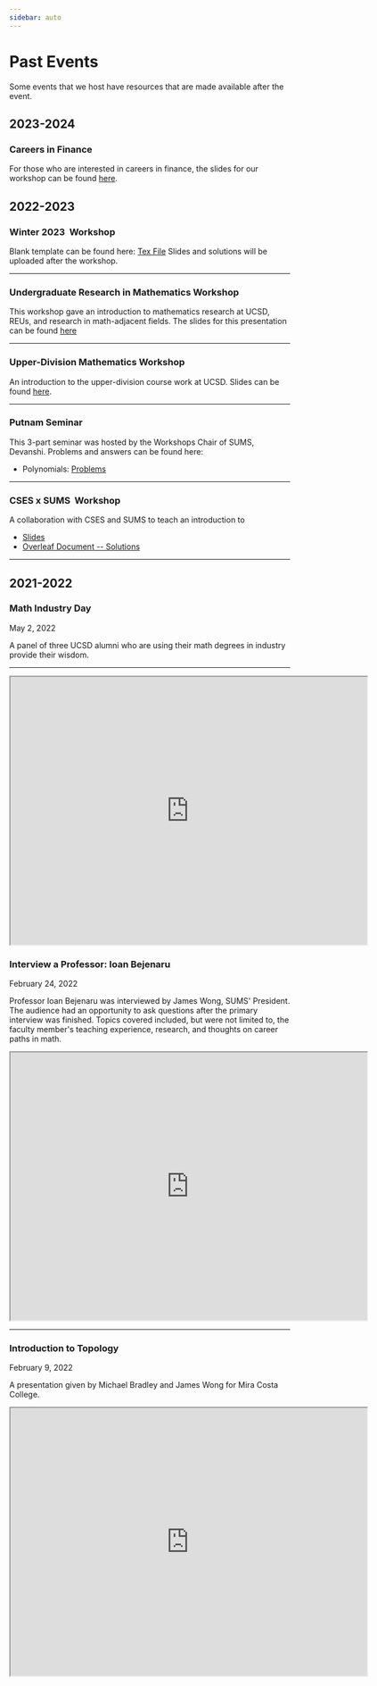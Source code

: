 ```yaml
---
sidebar: auto
---
```


# Past Events
Some events that we host have resources that are made available after the event. 

## 2023-2024 

### Careers in Finance

For those who are interested in careers in finance, the slides for our workshop can be found [here](https://docs.google.com/presentation/d/1KjR2FnoqwZEcTHWCwvh1qvh-X6wzmHX8uKDWcnD47jc/edit?usp=sharing).

## 2022-2023

### Winter 2023 <Math>\LaTeX</Math> Workshop 

Blank template can be found here: [Tex File](https://github.com/UCSD-SUMS/latex-workshop)
Slides and solutions will be uploaded after the workshop.

---

### Undergraduate Research in Mathematics Workshop 

This workshop gave an introduction to mathematics research at UCSD, REUs, and research in math-adjacent fields. The slides for this presentation can be found [here](https://docs.google.com/presentation/d/1IKsUyRTjbYqLAO-8aqVs-svpsHMGRyR0Qb98IJuw08U/edit?usp=sharing)

---

### Upper-Division Mathematics Workshop 

An introduction to the upper-division course work at UCSD. Slides can be found [here](https://docs.google.com/presentation/d/1kLMJIVU-9felJf3FOB60QxkE3wo6txCFdB7G9pFZLhM/edit?usp=sharing). 

---

### Putnam Seminar

This 3-part seminar was hosted by the Workshops Chair of SUMS, Devanshi. Problems and answers can be found here: 
* Polynomials: [Problems](https://drive.google.com/file/d/1HgF_sbNV_jyYJyEWozEWOIaZiQD0U73-/view?usp=sharing)

---

### CSES x SUMS <Math>\LaTeX</Math> Workshop 

A collaboration with CSES and SUMS to teach an introduction to <Math>\LaTeX</Math> 
* [Slides](https://docs.google.com/presentation/d/1NQB9L7JQ3HODRe00wvXLLZ3YPpZBss8PsPGH0A3W1XI/edit?usp=sharing)
* [Overleaf Document -- Solutions](https://www.overleaf.com/read/xnsdcjkpqjbn)

---


## 2021-2022

### Math Industry Day

<time datetime="2022-05-02">May 2, 2022</time>

A panel of three UCSD alumni who are using their math degrees in industry provide their wisdom.

---

<iframe src="https://drive.google.com/file/d/1TVL7rYWDUnZnYXql-Rfy0F28CxKYtRbg/preview" width="640" height="480"></iframe>

### Interview a Professor: Ioan Bejenaru

<time datetime="2022-02-24">February 24, 2022</time>

Professor Ioan Bejenaru was interviewed by James Wong, SUMS' President.
The audience had an opportunity to ask questions after the primary interview was finished.
Topics covered included, but were not limited to, the faculty member's teaching experience, research, and thoughts on career paths in math.

<iframe src="https://drive.google.com/file/d/1Jd3EtNyMtLSUM-075LWYvBBjAmhmV5QB/preview" width="640" height="480"></iframe>

---

### Introduction to Topology

<time datetime="2022-02-09">February 9, 2022</time>

A presentation given by Michael Bradley and James Wong for Mira Costa College.

<iframe src="https://drive.google.com/file/d/1Vo5Sz0g872qA2wsMg6BV6mAmeBYiQuFF/preview" width="640" height="480"></iframe>
